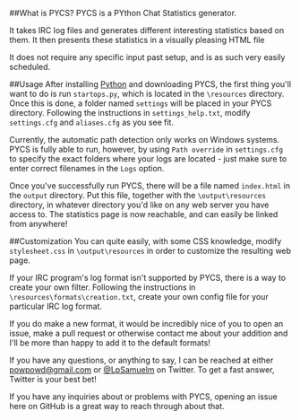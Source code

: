 ##What is PYCS?
PYCS is a PYthon Chat Statistics generator.

It takes IRC log files and generates different interesting statistics based on them. It then presents these statistics in a visually pleasing HTML file

It does not require any specific input past setup, and is as such very easily scheduled.

##Usage
After installing [Python](http://python.org/) and downloading PYCS, the first thing you'll want to do is run `startops.py`, which is located in the `\resources` directory. Once this is done, a folder named `settings` will be placed in your PYCS directory. Following the instructions in `settings_help.txt`, modify `settings.cfg` and `aliases.cfg` as you see fit.

Currently, the automatic path detection only works on Windows systems. PYCS is fully able to run, however, by using `Path override` in `settings.cfg` to specify the exact folders where your logs are located - just make sure to enter correct filenames in the `Logs` option.

Once you've successfully run PYCS, there will be a file named `index.html` in the `output` directory. Put this file, together with the `\output\resources` directory, in whatever directory you'd like on any web server you have access to. The statistics page is now reachable, and can easily be linked from anywhere!

##Customization
You can quite easily, with some CSS knowledge, modify `stylesheet.css` in `\output\resources` in order to customize the resulting web page.

If your IRC program's log format isn't supported by PYCS, there is a way to create your own filter. Following the instructions in `\resources\formats\creation.txt`, create your own config file for your particular IRC log format.

If you do make a new format, it would be incredibly nice of you to open an issue, make a pull request or otherwise contact me about your addition and I'll be more than happy to add it to the default formats!

If you have any questions, or anything to say, I can be reached at either [powpowd@gmail.com](mailto:powpowd@gmail.com) or [@LpSamuelm](http://twitter.com/LpSamuelm) on Twitter. To get a fast answer, Twitter is your best bet!

If you have any inquiries about or problems with PYCS, opening an issue here on GitHub is a great way to reach through about that.